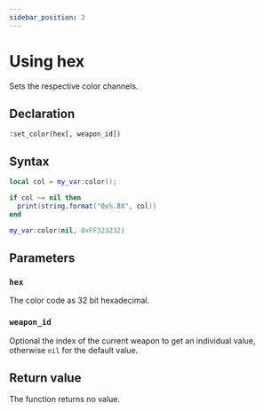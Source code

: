 ```yaml
---
sidebar_position: 2
---
```


# Using hex

Sets the respective color channels.

## Declaration

`:set_color(hex[, weapon_id])`

## Syntax

```lua
local col = my_var:color();

if col ~= nil then
  print(string.format("0x%.8X", col))
end

my_var:color(nil, 0xFF323232)
```

## Parameters

### `hex`

The color code as 32 bit hexadecimal.

### `weapon_id`

Optional the index of the current weapon to get an individual value, otherwise `nil` for the default value.

## Return value

The function returns no value.
